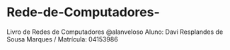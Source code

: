 # Rede-de-Computadores-
Livro de Redes de Computadores
@alanveloso
Aluno: Davi Resplandes de Sousa Marques / Matrícula: 04153986
